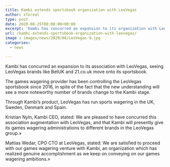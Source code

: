 ```yaml
---
title: Kambi extends sportsbook organization with LeoVegas
author: xforeal 
type: post
date: 2020-08-25T00:00:00+00:00
excerpt: 'Kambi has concurred an expansion to its organization with LeoVegas, seeing LeoVegas brands like BetUK and 21 '
url: /kambi-extends-sportsbook-organization-with-leovegas/
image : images/news/2020/08/LeoVegas-9.jpg
categories:
  - news

---
```

Kambi has concurred an expansion to its association with LeoVegas, seeing LeoVegas brands like BetUK and 21.co.uk move onto its sportsbook. 

The games wagering provider has been controlling the LeoVegas sportsbook since 2016, in spite of the fact that the new understanding will see a more noteworthy number of brands change to the Kambi stage. 

Through Kambi&#8217;s product, LeoVegas has run sports wagering in the UK, Sweden, Denmark and Spain. 

Kristian Nyln, Kambi CEO, stated: We are pleased to have concurred this association augmentation with LeoVegas, and that Kambi will presently give its games wagering administrations to different brands in the LeoVegas group.&#187; 

Mattias Wedar, CPO CTO at LeoVegas, stated: We are satisfied to proceed with our games wagering venture with Kambi, an organization which has realized genuine accomplishment as we keep on conveying on our games wagering ambitions.&#187;